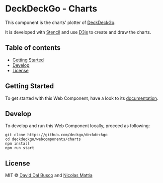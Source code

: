 # DeckDeckGo - Charts

This component is the charts' plotter of [DeckDeckGo].

It is developed with [Stencil](https://stenciljs.com) and use [D3js](https://d3js.org) to create and draw the charts.

## Table of contents

- [Getting Started](#getting-started)
- [Develop](#develop)
- [License](#license)

## Getting Started

To get started with this Web Component, have a look to its [documentation](https://docs.deckdeckgo.com/components/charts).

## Develop

To develop and run this Web Component locally, proceed as following:

```
git clone https://github.com/deckgo/deckdeckgo
cd deckdeckgo/webcomponents/charts
npm install
npm run start
```

## License

MIT © [David Dal Busco](mailto:david.dalbusco@outlook.com) and [Nicolas Mattia](mailto:nicolas@nmattia.com)

[DeckDeckGo]: https://deckdeckgo.com
